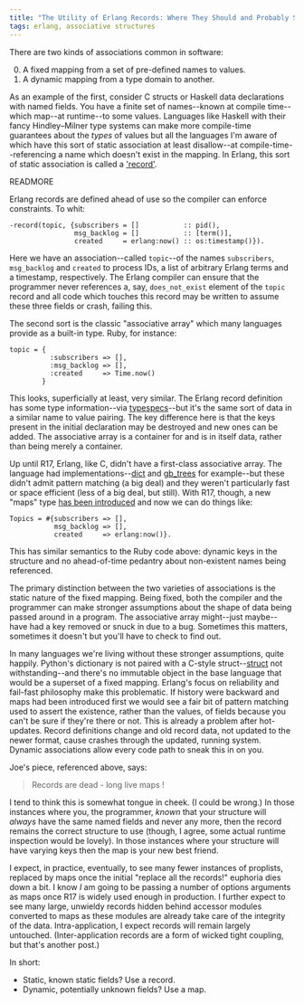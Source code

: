 ```yaml
---
title: "The Utility of Erlang Records: Where They Should and Probably Shouldn't be Replaced by Maps"
tags: erlang, associative structures
---
```


There are two kinds of associations common in software:

0. A fixed mapping from a set of pre-defined names to values.
0. A dynamic mapping from a type domain to another.

As an example of the first, consider C structs or Haskell data declarations with
named fields. You have a finite set of names--known at compile time--which
map--at runtime--to some values. Languages like Haskell with their fancy
Hindley–Milner type systems can make more compile-time guarantees about the
_types_ of values but all the languages I'm aware of which have this sort of
static association at least disallow--at compile-time--referencing a name which
doesn't exist in the mapping. In Erlang, this sort of static association is
called a ['record'](http://www.erlang.org/doc/reference_manual/records.html).

READMORE

Erlang records are defined ahead of use so the compiler can enforce constraints.
To whit:

    -record(topic, {subscribers = []           :: pid(),
                    msg_backlog = []           :: [term()],
                    created     = erlang:now() :: os:timestamp()}).

Here we have an association--called `topic`--of the names `subscribers`,
`msg_backlog` and `created` to process IDs, a list of arbitrary Erlang terms and
a timestamp, respectively. The Erlang compiler can ensure that the programmer
never references a, say, `does_not_exist` element of the `topic` record and all
code which touches this record may be written to assume these three fields or
crash, failing this.

The second sort is the classic "associative array" which many languages provide
as a built-in type. Ruby, for instance:

    topic = {
              :subscribers => [],
              :msg_backlog => [],
              :created     => Time.now()
            }

This looks, superficially at least, very similar. The Erlang record definition
has some type information--via
[typespecs](http://www.erlang.org/doc/reference_manual/typespec.html)--but it's
the same sort of data in a similar name to value pairing. The key difference
here is that the keys present in the initial declaration may be destroyed and
new ones can be added. The associative array is a container for and is in itself
data, rather than being merely a container.

Up until R17, Erlang, like C, didn't have a first-class associative array. The
language had implementations--[dict](http://www.erlang.org/doc/man/dict.html)
and [gb_trees](http://www.erlang.org/doc/man/gb_trees.html) for example--but
these didn't admit pattern matching (a big deal) and they weren't particularly
fast or space efficient (less of a big deal, but still). With R17, though, a new
"maps" type
[has been introduced](http://joearms.github.io/2014/02/01/big-changes-to-erlang.html)
and now we can do things like:

    Topics = #{subscribers => [],
               msg_backlog => [],
               created     => erlang:now()}.

This has similar semantics to the Ruby code above: dynamic keys in the structure
and no ahead-of-time pedantry about non-existent names being referenced.

The primary distinction between the two varieties of associations is the static
nature of the fixed mapping. Being fixed, both the compiler and the programmer
can make stronger assumptions about the shape of data being passed around in a
program. The associative array might--just maybe--have had a key removed or
snuck in due to a bug. Sometimes this matters, sometimes it doesn't but you'll
have to check to find out.

In many languages we're living without these stronger assumptions, quite
happily. Python's dictionary is not paired with a C-style
struct--[struct](http://docs.python.org/2/library/struct.html) not
withstanding--and there's no immutable object in the base language that would be
a superset of a fixed mapping. Erlang's focus on reliability and fail-fast
philosophy make this problematic. If history were backward and maps had been
introduced first we would see a fair bit of pattern matching used to assert the
existence, rather than the values, of fields because you can't be sure if
they're there or not. This is already a problem after hot-updates. Record
definitions change and old record data, not updated to the newer format, cause
crashes through the updated, running system. Dynamic associations allow every
code path to sneak this in on you.

Joe's piece, referenced above, says:

> Records are dead - long live maps !

I tend to think this is somewhat tongue in cheek. (I could be wrong.) In those
instances where you, the programmer, _known_ that your structure will _always_
have the same named fields and never any more, then the record remains the
correct structure to use (though, I agree, some actual runtime inspection would
be lovely). In those instances where your structure will have varying keys then
the map is your new best friend.

I expect, in practice, eventually, to see many fewer instances of proplists,
replaced by maps once the initial "replace all the records!" euphoria dies down
a bit. I know _I_ am going to be passing a number of options arguments as maps
once R17 is widely used enough in production. I further expect to see many
large, unwieldy records hidden behind accessor modules converted to maps as
these modules are already take care of the integrity of the data.
Intra-application, I expect records will remain largely untouched.
(Inter-application records are a form of wicked tight coupling, but that's
another post.)

In short:

- Static, known static fields? Use a record.
- Dynamic, potentially unknown fields? Use a map.
